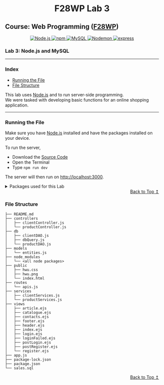 <div align="center">
    <h1>F28WP Lab 3</h1>
</div>

## Course: Web Programming ([F28WP](https://www.hw.ac.uk/documents/pams/202122/F28WP_202122.pdf))

<div align="center">
    <a href="https://nodejs.org/en/">
        <img alt="Node.js" title="Allows to run JS files locally" src="https://img.shields.io/badge/Node.js-informational?style=flat-sqaure&logo=node.js&logoColor=white&color=339933">
    </a>
    <a href="https://www.npmjs.com">
        <img alt="npm" title="Node Package Manager" src="https://img.shields.io/badge/npm-informational?style=flat-sqaure&logo=npm&logoColor=white&color=CB3837">
    </a>
    <a href="https://www.mysql.com/">
        <img alt="MySQL" title="Database" src="https://img.shields.io/badge/MySQL-informational?style=flat-sqaure&logo=mysql&logoColor=white&color=4479A1">
    </a>
    <a href="https://www.npmjs.com/package/nodemon">
        <img alt="Nodemon" title="Nodemon" src="https://img.shields.io/badge/nodemon-informational?style=flat-sqaure&logo=nodemon&logoColor=white&color=76D04B">
    </a>
    <a href="https://www.npmjs.com/package/express">
        <img alt="express" title="express" src="https://img.shields.io/badge/express-informational?style=flat-sqaure&logo=express&logoColor=white&color=000000">
    </a>
</div>

### Lab 3: Node.js and MySQL

---

### Index

- [Running the File](#running-the-file)
- [File Structure](#file-structure)

This lab uses [Node.js](https://nodejs.org/en/) and  to run server-side programming.<br>
We were tasked with developing basic functions for an online shopping application.

---

### Running the File
Make sure you have [Node.js](https://nodejs.org/en/) installed and have the packages installed on your device.

To run the server,
- Download the [Source Code](https://github.com/cr2007/F28WP-Lab3/archive/refs/heads/master.zip)
- Open the Terminal
- Type `npm run dev`

The server will then run on [http://localhost:3000](http://localhost:3000).

<details><summary>Packages used for this Lab</summary>
    <ul>
        <li><a href="https://www.npmjs.com/package/express">express</a></li>
        <li><a href="https://www.npmjs.com/package/nodemon">nodemon</a></li>
        <li><a href="https://www.npmjs.com/package/ejs">ejs</a></li>
        <li><a href="https://www.npmjs.com/package/bcryptjs">bcryptjs</a></li>
        <li><a href="https://www.npmjs.com/package/express-session">express-session</a></li>
    </ul>
</details>

<div align="right">
    <a href="https://github.com/cr2007/F28WP-Lab3#Index">Back to Top ↥</a>
</div>

### File Structure
```
├── README.md
├── controllers
│   ├── clientController.js
│   └── productController.js
├── db
│   ├── clientDAO.js
│   ├── dbQuery.js
│   └── productDAO.js
├── models
│   └── entities.js
├── node_modules
│   └── <all node packages>
├── public
│   ├── hwu.css
│   ├── hwu.png
│   └── index.html
├── routes
│   └── apis.js
├── services
│   ├── clientServices.js
│   └── productServices.js
├── views
│   ├── article.ejs
│   ├── catalogue.ejs
│   ├── contacts.ejs
│   ├── footer.ejs
│   ├── header.ejs
│   ├── index.ejs
│   ├── login.ejs
│   ├── loginFailed.ejs
│   ├── postLogin.ejs
│   ├── postRegister.ejs
│   └── register.ejs
├── app.js
├── package-lock.json
├── package.json
└── sales.sql
```
<div align="right">
    <a href="https://github.com/cr2007/F28WP-Lab3#Index">Back to Top ↥</a>
</div>
